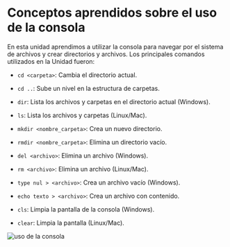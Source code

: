 # Conceptos aprendidos sobre el uso de la consola

En esta unidad aprendimos a utilizar la consola para navegar por el sistema de archivos y crear directorios y archivos. Los principales comandos utilizados en la Unidad fueron:

- `cd <carpeta>`: Cambia el directorio actual.

- `cd ..`: Sube un nivel en la estructura de carpetas.

- `dir`: Lista los archivos y carpetas en el directorio actual (Windows).

- `ls`: Lista los archivos y carpetas (Linux/Mac).

- `mkdir <nombre_carpeta>`: Crea un nuevo directorio.

- `rmdir <nombre_carpeta>`: Elimina un directorio vacío.

- `del <archivo>`: Elimina un archivo (Windows).

- `rm <archivo>`: Elimina un archivo (Linux/Mac).

- `type nul > <archivo>`: Crea un archivo vacío (Windows).

- `echo texto > <archivo>`: Crea un archivo con contenido.

- `cls`: Limpia la pantalla de la consola (Windows).

- `clear`: Limpia la pantalla (Linux/Mac).

![uso de la consola](captura24077.png)

